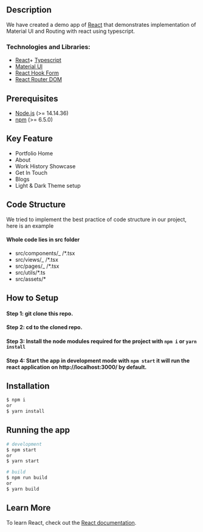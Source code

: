 ## Description

We have created a demo app of [React](https://reactjs.org/) that demonstrates implementation of Material UI and Routing with react using typescript.

### Technologies and Libraries:

- [React](https://reactjs.org/)+ [Typescript](https://react-typescript-cheatsheet.netlify.app/)
- [Material UI](https://mui.com/)
- [React Hook Form](https://react-hook-form.com/)
- [React Router DOM](https://reactrouter.com/web/guides/quick-start)

## Prerequisites

- [Node.js](https://nodejs.org/) (>= 14.14.36)
- [npm](https://www.npmjs.com/) (>= 6.5.0)

## Key Feature

- Portfolio Home
- About
- Work History Showcase
- Get In Touch
- Blogs
- Light & Dark Theme setup

## Code Structure

We tried to implement the best practice of code structure in our project, here is an example

#### Whole code lies in src folder

- src/components/\_ /\*.tsx
- src/views/\_ /\*.tsx
- src/pages/\_ /\*.tsx
- src/utils/\*.ts
- src/assets/\*

## How to Setup

#### Step 1: git clone this repo.

#### Step 2: cd to the cloned repo.

#### Step 3: Install the node modules required for the project with `npm i` or `yarn install`

#### Step 4: Start the app in development mode with `npm start` it will run the react application on http://localhost:3000/ by default.

## Installation

```bash
$ npm i
or
$ yarn install
```

## Running the app

```bash
# development
$ npm start
or
$ yarn start

# build
$ npm run build
or
$ yarn build
```

## Learn More

To learn React, check out the [React documentation](https://reactjs.org/).
